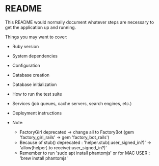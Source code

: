 # README

This README would normally document whatever steps are necessary to get the
application up and running.

Things you may want to cover:

* Ruby version

* System dependencies

* Configuration

* Database creation

* Database initialization

* How to run the test suite

* Services (job queues, cache servers, search engines, etc.)

* Deployment instructions

* Note:

  * FactoryGirl deprecated -> change all to FactoryBot (gem 'factory_girl_rails' -> gem 'factory_bot_rails')
  * Because of stub() deprecated : 'helper.stub(:user_signed_in?)' -> 'allow(helper).to receive(:user_signed_in?)'
  * Remember to run 'sudo apt install phantomjs' or for MAC USER : 'brew install phantomjs'